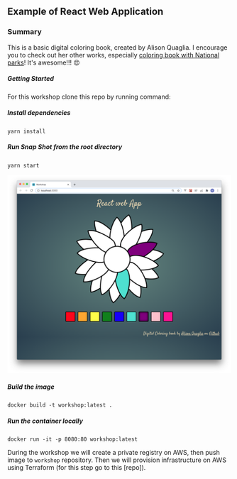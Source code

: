 ## Example of React Web Application

### Summary
This is a basic digital coloring book, created by Alison Quaglia. I encourage you to check out her other works, especially [coloring book with National parks](https://github.com/hylobates-lar/coloring_book_frontend)! It's awesome!!! 😍

##### Getting Started
For this workshop clone this repo by running command:

##### Install dependencies

`yarn install`

##### Run Snap Shot from the root directory

`yarn start`

![](screenshot.png)

##### Build the image  

`docker build -t workshop:latest .`

##### Run the container locally

`docker run -it -p 8080:80 workshop:latest`

During the workshop we will create a private registry on AWS, then push image to `workshop` repository.
Then we will provision infrastructure on AWS using Terraform (for this step go to this [repo]).

